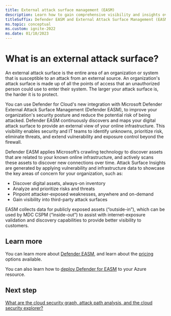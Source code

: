 ```yaml
---
title: External attack surface management (EASM)
description: Learn how to gain comprehensive visibility and insights over external facing organizational assets and their digital footprint with Defender EASM.
titleSuffix: Defender EASM and External Attack Surface Management (EASM) and Defender for Cloud
ms.topic: conceptual
ms.custom: ignite-2022
ms.date: 01/10/2023
---
```


# What is an external attack surface?

An external attack surface is the entire area of an organization or system that is susceptible to an attack from an external source. An organization's attack surface is made up of all the points of access that an unauthorized person could use to enter their system. The larger your attack surface is, the harder it is to protect.

You can use Defender for Cloud's new integration with Microsoft Defender External Attack Surface Management (Defender EASM), to improve your organization's security posture and reduce the potential risk of being attacked. Defender EASM continuously discovers and maps your digital attack surface to provide an external view of your online infrastructure. This visibility enables security and IT teams to identify unknowns, prioritize risk, eliminate threats, and extend vulnerability and exposure control beyond the firewall.

Defender EASM applies Microsoft’s crawling technology to discover assets that are related to your known online infrastructure, and actively scans these assets to discover new connections over time. Attack Surface Insights are generated by applying vulnerability and infrastructure data to showcase the key areas of concern for your organization, such as: 

- Discover digital assets, always-on inventory  
- Analyze and prioritize risks and threats 
- Pinpoint attacker-exposed weaknesses, anywhere and on-demand 
- Gain visibility into third-party attack surfaces

EASM collects data for publicly exposed assets (“outside-in”), which can be used by MDC CSPM (“inside-out”) to assist with internet-exposure validation and discovery capabilities to provide better visibility to customers.

## Learn more

You can learn more about [Defender EASM](../external-attack-surface-management/index.md), and learn about the [pricing](https://azure.microsoft.com/pricing/details/defender-external-attack-surface-management/) options available.

You can also learn how to [deploy Defender for EASM](../external-attack-surface-management/deploying-the-defender-easm-azure-resource.md) to your Azure resource.

## Next step

[What are the cloud security graph, attack path analysis, and the cloud security explorer?](concept-attack-path.md)
